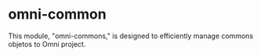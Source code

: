 # omni-common
This module, "omni-commons," is designed to efficiently manage commons objetos to Omni project.
